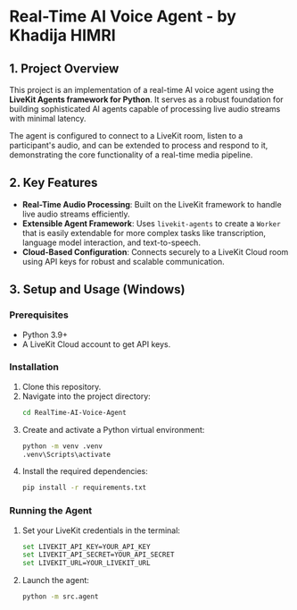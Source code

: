 # Real-Time AI Voice Agent - by Khadija HIMRI

## 1. Project Overview

This project is an implementation of a real-time AI voice agent using the **LiveKit Agents framework for Python**. It serves as a robust foundation for building sophisticated AI agents capable of processing live audio streams with minimal latency.

The agent is configured to connect to a LiveKit room, listen to a participant's audio, and can be extended to process and respond to it, demonstrating the core functionality of a real-time media pipeline.

## 2. Key Features

-   **Real-Time Audio Processing**: Built on the LiveKit framework to handle live audio streams efficiently.
-   **Extensible Agent Framework**: Uses `livekit-agents` to create a `Worker` that is easily extendable for more complex tasks like transcription, language model interaction, and text-to-speech.
-   **Cloud-Based Configuration**: Connects securely to a LiveKit Cloud room using API keys for robust and scalable communication.

## 3. Setup and Usage (Windows)

### Prerequisites
- Python 3.9+
- A LiveKit Cloud account to get API keys.

### Installation
1.  Clone this repository.
2.  Navigate into the project directory:
    ```bash
    cd RealTime-AI-Voice-Agent
    ```
3.  Create and activate a Python virtual environment:
    ```bash
    python -m venv .venv
    .venv\Scripts\activate
    ```
4.  Install the required dependencies:
    ```bash
    pip install -r requirements.txt
    ```

### Running the Agent
1.  Set your LiveKit credentials in the terminal:
    ```bash
    set LIVEKIT_API_KEY=YOUR_API_KEY
    set LIVEKIT_API_SECRET=YOUR_API_SECRET
    set LIVEKIT_URL=YOUR_LIVEKIT_URL
    ```
2.  Launch the agent:
    ```bash
    python -m src.agent
    ```